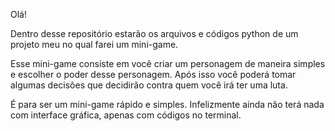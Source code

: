 Olá!

Dentro desse repositório estarão os arquivos e códigos python de um projeto meu no qual farei um mini-game.

Esse mini-game consiste em você criar um personagem de maneira simples e escolher o poder desse personagem. Após isso você poderá tomar algumas decisões que decidirão contra quem você irá ter uma luta.

É para ser um mini-game rápido e simples. Infelizmente ainda não terá nada com interface gráfica, apenas com códigos no terminal.